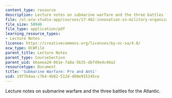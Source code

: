 ```yaml
---
content_type: resource
description: Lecture notes on submarine warfare and the three battles for the Atlantic.
file: /ol-ocw-studio-app/courses/17-462-innovation-in-military-organizations-fall-2005/19f7b4aac7b44b82512dd00e915245ce_lec6.pdf
file_size: 58946
file_type: application/pdf
learning_resource_types:
- Lecture Notes
license: https://creativecommons.org/licenses/by-nc-sa/4.0/
ocw_type: OCWFile
parent_title: Lecture Notes
parent_type: CourseSection
parent_uid: b6aeea20-061e-7a8a-5635-dbf49e4c40a2
resourcetype: Document
title: 'Submarine Warfare: Pro and Anti'
uid: 19f7b4aa-c7b4-4b82-512d-d00e915245ce
---
```

Lecture notes on submarine warfare and the three battles for the Atlantic.